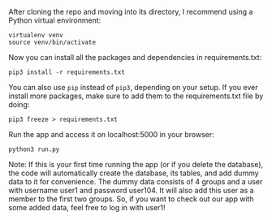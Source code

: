 After cloning the repo and moving into its directory, I recommend using a Python virtual environment:
```
virtualenv venv
source venv/bin/activate
```
Now you can install all the packages and dependencies in requirements.txt:
```
pip3 install -r requirements.txt
```
You can also use `pip` instead of `pip3`, depending on your setup. If you ever install more packages, make sure to add them to the requirements.txt file by doing:
```
pip3 freeze > requirements.txt
```

Run the app and access it on localhost:5000 in your browser:
```
python3 run.py
```

Note: If this is your first time running the app (or if you delete the database), the code will automatically create the database, its tables, and add dummy data to it for convenience. The dummy data consists of 4 groups and a user with username user1 and password user104. It will also add this user as a member to the first two groups. So, if you want to check out our app with some added data, feel free to log in with user1!